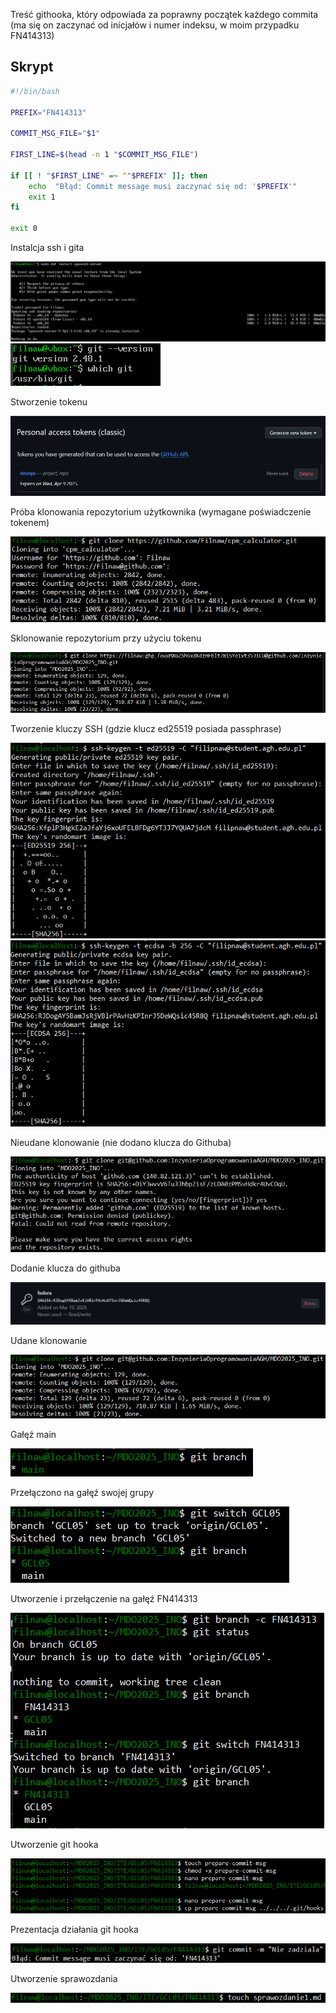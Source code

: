 Treść githooka, który odpowiada za poprawny początek każdego commita (ma się on zaczynać od inicjałów i numer indeksu, w moim przypadku FN414313)

## Skrypt

```bash
#!/bin/bash

PREFIX="FN414313"

COMMIT_MSG_FILE="$1"

FIRST_LINE=$(head -n 1 "$COMMIT_MSG_FILE")

if [[ ! "$FIRST_LINE" =~ ^"$PREFIX" ]]; then
    echo  "Błąd: Commit message musi zaczynać się od: '$PREFIX'"
    exit 1
fi

exit 0
```

Instalcja ssh i gita

![ss1](screeny/Screenshot_1.png)
![ss2](screeny/Screenshot_2.png)

Stworzenie tokenu

![ss3](screeny/Screenshot_3.png)

Próba klonowania repozytorium użytkownika (wymagane poświadczenie tokenem)

![ss4](screeny/Screenshot_4.png)

Sklonowanie repozytorium przy użyciu tokenu

![ss5](screeny/Screenshot_5.png)

Tworzenie kluczy SSH (gdzie klucz ed25519 posiada passphrase)

![ss6](screeny/Screenshot_6.png)
![ss7](screeny/Screenshot_7.png)

Nieudane klonowanie (nie dodano klucza do Githuba)

![ss8](screeny/Screenshot_8.png)

Dodanie klucza do githuba

![ss9](screeny/Screenshot_9.png)

Udane klonowanie

![ss10](screeny/Screenshot_10.png)

Gałęź main

![ss11](screeny/Screenshot_11.png)

Przełączono na gałęź swojej grupy

![ss12](screeny/Screenshot_12.png)

Utworzenie i przełączenie na gałęź FN414313

![ss13](screeny/Screenshot_13.png)

Utworzenie git hooka

![ss14](screeny/Screenshot_15.png)

Prezentacja działania git hooka

![ss16](screeny/Screenshot_16.png)

Utworzenie sprawozdania

![ss17](screeny/Screenshot_17.png)